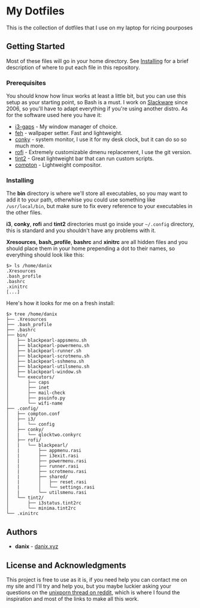 # My Dotfiles

This is the collection of dotfiles that I use on my laptop for ricing pourposes

## Getting Started

Most of these files will go in your home directory. See [Installing](#installing) for a brief description of where to put each file in this repository.

### Prerequisites

You should know how linux works at least a little bit, but you can use this setup as your starting point, so Bash is a must.
I work on [Slackware](http://www.slackware.com/) since 2006, so you'll have to adapt everything if you're using another distro. As for the software used here you have it:

* [i3-gaps](https://github.com/Airblader/i3) - My window manager of choice.
* [feh](https://feh.finalrewind.org/) - wallpaper setter. Fast and lightweight.
* [conky](https://github.com/brndnmtthws/conky) - system monitor, I use it for my desk clock, but it can do so so much more.
* [rofi](https://github.com/davatorium/rofi) - Extremely customizable dmenu replacement, I use the git version.
* [tint2](https://gitlab.com/o9000/tint2) - Great lightweight bar that can run custom scripts.
* [compton](https://github.com/chjj/compton) - Lightweight compositor.

### Installing

The **bin** directory is where we'll store all executables, so you may want to add it to your path, otherwhise you could use something like `/usr/local/bin`, but make sure to fix every reference to your executables in the other files.

**i3**, **conky**, **rofi** and **tint2** directories must go inside your `~/.config` directory, this is standard and you shouldn't have any problems with it.

**Xresources**, **bash_profile**, **bashrc** and **xinitrc** are all hidden files and you should place them in your home prepending a dot to their names, so everything should look like this:
```
$> ls /home/danix
.Xresources
.bash_profile
.bashrc
.xinitrc
[...]
```
Here's how it looks for me on a fresh install:
```
$> tree /home/danix
├── .Xresources
├── .bash_profile
├── .bashrc
├── bin/
│   ├── blackpearl-appsmenu.sh
│   ├── blackpearl-powermenu.sh
│   ├── blackpearl-runner.sh
│   ├── blackpearl-scrotmenu.sh
│   ├── blackpearl-sshmenu.sh
│   ├── blackpearl-utilsmenu.sh
│   ├── blackpearl-window.sh
│   └── executors/
│       ├── caps
│       ├── inet
│       ├── mail-check
│       ├── psuinfo.py
│       └── wifi-name
├── .config/
│   ├── compton.conf
│   ├── i3/
│   |   └── config
│   ├── conky/
│   |   └── qlocktwo.conkyrc
│   ├── rofi/
│   |   └── blackpearl/
│   |       ├── appmenu.rasi
│   |       ├── i3exit.rasi
│   |       ├── powermenu.rasi
│   |       ├── runner.rasi
│   |       ├── scrotmenu.rasi
│   |       ├── shared/
│   |       │   ├── reset.rasi
│   |       │   └── settings.rasi
│   |       └── utilsmenu.rasi
│   └── tint2/
│       ├── i3status.tint2rc
│       └── minima.tint2rc
└── .xinitrc
```

## Authors

* **danix** - [danix.xyz](https://danix.xyz)

## License and Acknowledgments

This project is free to use as it is, if you need help you can contact me on my site and I'll try and help you, but you maybe luckier asking your questions on the [unixporn thread on reddit](https://www.reddit.com/r/unixporn/), which is where I found the inspiration and most of the links to make all this work. 
